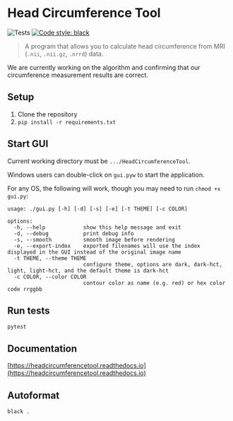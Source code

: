 
# Head Circumference Tool

![Tests](https://github.com/COMP523TeamD/HeadCircumferenceTool/actions/workflows/tests.yml/badge.svg)
[![Code style: black](https://img.shields.io/badge/code%20style-black-000000.svg)](https://github.com/psf/black)

> A program that allows you to calculate head circumference from MRI (`.nii`, `.nii.gz`, `.nrrd`) data.

We are currently working on the algorithm and confirming that our circumference measurement results are correct.

## Setup

1. Clone the repository
2. `pip install -r requirements.txt`

## Start GUI

Current working directory must be `.../HeadCircumferenceTool`.

Windows users can double-click on `gui.pyw` to start the application.

For any OS, the following will work, though you may need to run `chmod +x gui.py`:

```text
usage: ./gui.py [-h] [-d] [-s] [-e] [-t THEME] [-c COLOR]

options:
  -h, --help            show this help message and exit
  -d, --debug           print debug info
  -s, --smooth          smooth image before rendering
  -e, --export-index    exported filenames will use the index displayed in the GUI instead of the original image name
  -t THEME, --theme THEME
                        configure theme, options are dark, dark-hct, light, light-hct, and the default theme is dark-hct
  -c COLOR, --color COLOR
                        contour color as name (e.g. red) or hex color code rrggbb 
```

## Run tests

`pytest`

## Documentation

[https://headcircumferencetool.readthedocs.io](https://headcircumferencetool.readthedocs.io)

## Autoformat

`black .`

